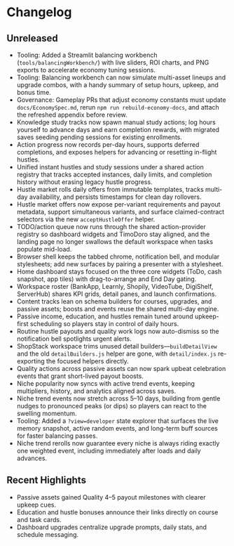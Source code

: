 # Changelog

## Unreleased
- Tooling: Added a Streamlit balancing workbench (`tools/balancingWorkbench/`) with live sliders, ROI charts, and PNG exports to accelerate economy tuning sessions.
- Tooling: Balancing workbench can now simulate multi-asset lineups and upgrade combos, with a handy summary of setup hours, upkeep, and bonus time.
- Governance: Gameplay PRs that adjust economy constants must update `docs/EconomySpec.md`, rerun `npm run rebuild-economy-docs`, and attach the refreshed appendix before review.
- Knowledge study tracks now spawn manual study actions; log hours yourself to advance days and earn completion rewards, with migrated saves seeding pending sessions for existing enrollments.
- Action progress now records per-day hours, supports deferred completions, and exposes helpers for advancing or resetting in-flight hustles.
- Unified instant hustles and study sessions under a shared action registry that tracks accepted instances, daily limits, and
  completion history without erasing legacy hustle progress.
- Hustle market rolls daily offers from immutable templates, tracks multi-day availability, and persists timestamps for clean day rollovers.
- Hustle market offers now expose per-variant requirements and payout metadata, support simultaneous variants, and surface claimed-contract selectors via the new `acceptHustleOffer` helper.
- TODO/action queue now runs through the shared action-provider registry so dashboard widgets and TimoDoro stay aligned, and the landing page no longer swallows the default workspace when tasks populate mid-load.
- Browser shell keeps the tabbed chrome, notification bell, and modular stylesheets; add new surfaces by pairing a presenter with a stylesheet.
- Home dashboard stays focused on the three core widgets (ToDo, cash snapshot, app tiles) with drag-to-arrange and End Day gating.
- Workspace roster (BankApp, Learnly, Shopily, VideoTube, DigiShelf, ServerHub) shares KPI grids, detail panes, and launch confirmations.
- Content tracks lean on schema builders for courses, upgrades, and passive assets; boosts and events reuse the shared multi-day engine.
- Passive income, education, and hustles remain tuned around upkeep-first scheduling so players stay in control of daily hours.
- Routine hustle payouts and quality work logs now auto-dismiss so the notification bell spotlights urgent alerts.
- ShopStack workspace trims unused detail builders—`buildDetailView` and the old `detailBuilders.js` helper are gone, with `detail/index.js` re-exporting the focused helpers directly.
- Quality actions across passive assets can now spark upbeat celebration events that grant short-lived payout boosts.
- Niche popularity now syncs with active trend events, keeping multipliers, history, and analytics aligned across saves.
- Niche trend events now stretch across 5–10 days, building from gentle nudges to pronounced peaks (or dips) so players can react to the swelling momentum.
- Tooling: Added a `?view=developer` state explorer that surfaces the live memory snapshot, active random events, and long-term buff sources for faster balancing passes.
- Niche trend rerolls now guarantee every niche is always riding exactly one weighted event, including immediately after loads and daily advances.

## Recent Highlights
- Passive assets gained Quality 4–5 payout milestones with clearer upkeep cues.
- Education and hustle bonuses announce their links directly on course and task cards.
- Dashboard upgrades centralize upgrade prompts, daily stats, and schedule messaging.
